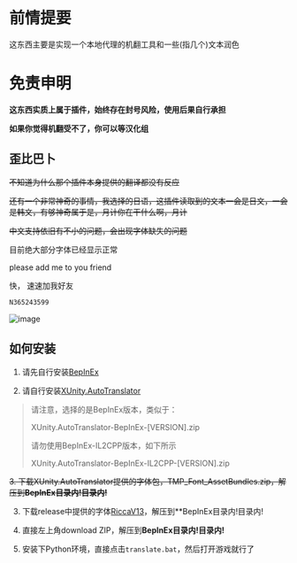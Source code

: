 # 前情提要

这东西主要是实现一个本地代理的机翻工具和一些(指几个)文本润色

# 免责申明

**这东西实质上属于插件，始终存在封号风险，使用后果自行承担**

**如果你觉得机翻受不了，你可以等汉化组**

## 歪比巴卜

~~不知道为什么那个插件本身提供的翻译都没有反应~~

~~还有一个非常神奇的事情，我选择的日语，这插件读取到的文本一会是日文，一会是韩文，有够神奇属于是，月计你在干什么啊，月计~~

~~中文支持依旧有不小的问题，会出现字体缺失的问题~~

目前绝大部分字体已经显示正常

please add me to you friend

快， 速速加我好友

`N365243599`

![image](https://user-images.githubusercontent.com/46920034/222309610-4b72d7be-12d7-4979-8d7f-41a2831c1899.png)

## 如何安装

1. 请先自行安装[BepInEx](https://github.com/BepInEx/BepInEx/releases)

2. 请自行安装[XUnity.AutoTranslator](https://github.com/bbepis/XUnity.AutoTranslator/releases)

> 请注意，选择的是BepInEx版本，类似于：
>
> XUnity.AutoTranslator-BepInEx-[VERSION].zip
>
> 请勿使用BepInEx-IL2CPP版本，如下所示
>
> XUnity.AutoTranslator-BepInEx-IL2CPP-[VERSION].zip

~~3. 下载XUnity.AutoTranslator提供的字体包，TMP_Font_AssetBundles.zip，解压到**BepInEx目录内!目录内!**~~

3. 下载release中提供的字体[RiccaV13](https://github.com/Rcrwrate/Limbus-Company-zh_CN/releases/tag/v0.0)，解压到**BepInEx目录内!目录内!

4. 直接左上角download ZIP，解压到**BepInEx目录内!目录内!**

5. 安装下Python环境，直接点击`translate.bat`，然后打开游戏就行了

